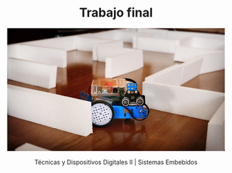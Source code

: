 <h1 align="center">Trabajo final</h1>

<p align="center">

  ![imagen robot](laberinto.jpg)
</p>

<p align="center">Técnicas y Dispositivos Digitales II | Sistemas Embebidos</p>